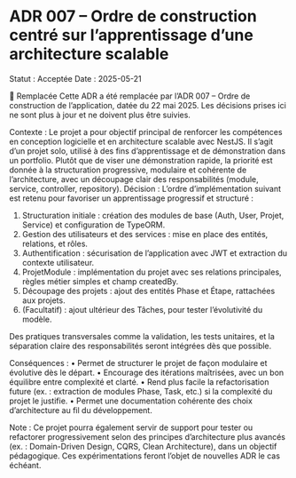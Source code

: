 # ADR 007 – Ordre de construction centré sur l’apprentissage d’une architecture scalable

Statut : Acceptée
Date : 2025-05-21

🔁 Remplacée
Cette ADR a été remplacée par l’ADR 007 – Ordre de construction de l’application, datée du 22 mai 2025.
Les décisions prises ici ne sont plus à jour et ne doivent plus être suivies.

Contexte :
Le projet a pour objectif principal de renforcer les compétences en conception logicielle et en architecture scalable avec NestJS. Il s’agit d’un projet solo, utilisé à des fins d’apprentissage et de démonstration dans un portfolio.
Plutôt que de viser une démonstration rapide, la priorité est donnée à la structuration progressive, modulaire et cohérente de l’architecture, avec un découpage clair des responsabilités (module, service, controller, repository).
Décision :
L’ordre d’implémentation suivant est retenu pour favoriser un apprentissage progressif et structuré :

1. Structuration initiale : création des modules de base (Auth, User, Projet, Service) et configuration de TypeORM.
2. Gestion des utilisateurs et des services : mise en place des entités, relations, et rôles.
3. Authentification : sécurisation de l’application avec JWT et extraction du contexte utilisateur.
4. ProjetModule : implémentation du projet avec ses relations principales, règles métier simples et champ createdBy.
5. Découpage des projets : ajout des entités Phase et Étape, rattachées aux projets.
6. (Facultatif) : ajout ultérieur des Tâches, pour tester l’évolutivité du modèle.

Des pratiques transversales comme la validation, les tests unitaires, et la séparation claire des responsabilités seront intégrées dès que possible.

Conséquences :
• Permet de structurer le projet de façon modulaire et évolutive dès le départ.
• Encourage des itérations maîtrisées, avec un bon équilibre entre complexité et clarté.
• Rend plus facile la refactorisation future (ex. : extraction de modules Phase, Task, etc.) si la complexité du projet le justifie.
• Permet une documentation cohérente des choix d’architecture au fil du développement.

Note :
Ce projet pourra également servir de support pour tester ou refactorer progressivement selon des principes d’architecture plus avancés (ex. : Domain-Driven Design, CQRS, Clean Architecture), dans un objectif pédagogique. Ces expérimentations feront l’objet de nouvelles ADR le cas échéant.
